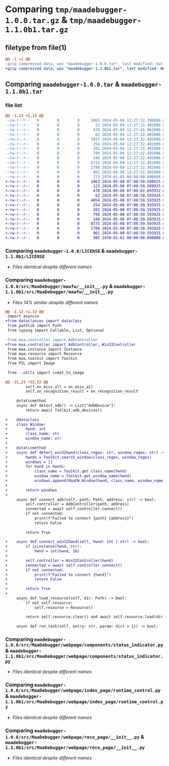 # Comparing `tmp/maadebugger-1.0.0.tar.gz` & `tmp/maadebugger-1.1.0b1.tar.gz`

## filetype from file(1)

```diff
@@ -1 +1 @@
-gzip compressed data, was "maadebugger-1.0.0.tar", last modified: Sat May  4 12:27:41 2024, max compression
+gzip compressed data, was "maadebugger-1.1.0b1.tar", last modified: Wed May  8 07:09:02 2024, max compression
```

## Comparing `maadebugger-1.0.0.tar` & `maadebugger-1.1.0b1.tar`

### file list

```diff
@@ -1,13 +1,13 @@
--rw-r--r--   0        0        0     1063 2024-05-04 12:27:32.398086 maadebugger-1.0.0/LICENSE
--rw-r--r--   0        0        0       13 2024-05-04 12:27:32.402086 maadebugger-1.0.0/README.md
--rw-r--r--   0        0        0      470 2024-05-04 12:27:41.962095 maadebugger-1.0.0/pyproject.toml
--rw-r--r--   0        0        0       62 2024-05-04 12:27:32.402086 maadebugger-1.0.0/src/MaaDebugger/__main__.py
--rw-r--r--   0        0        0     3927 2024-05-04 12:27:32.402086 maadebugger-1.0.0/src/MaaDebugger/maafw/__init__.py
--rw-r--r--   0        0        0      254 2024-05-04 12:27:32.402086 maadebugger-1.0.0/src/MaaDebugger/main.py
--rw-r--r--   0        0        0      201 2024-05-04 12:27:32.402086 maadebugger-1.0.0/src/MaaDebugger/utils/__init__.py
--rw-r--r--   0        0        0      799 2024-05-04 12:27:32.402086 maadebugger-1.0.0/src/MaaDebugger/webpage/components/status_indicator.py
--rw-r--r--   0        0        0      240 2024-05-04 12:27:32.402086 maadebugger-1.0.0/src/MaaDebugger/webpage/index_page/__init__.py
--rw-r--r--   0        0        0     6213 2024-05-04 12:27:32.402086 maadebugger-1.0.0/src/MaaDebugger/webpage/index_page/master_control.py
--rw-r--r--   0        0        0     2788 2024-05-04 12:27:32.402086 maadebugger-1.0.0/src/MaaDebugger/webpage/index_page/runtime_control.py
--rw-r--r--   0        0        0      901 2024-05-04 12:27:32.402086 maadebugger-1.0.0/src/MaaDebugger/webpage/reco_page/__init__.py
--rw-r--r--   0        0        0      273 1970-01-01 00:00:00.000000 maadebugger-1.0.0/PKG-INFO
+-rw-r--r--   0        0        0     1063 2024-05-08 07:08:50.589925 maadebugger-1.1.0b1/LICENSE
+-rw-r--r--   0        0        0      123 2024-05-08 07:08:50.589925 maadebugger-1.1.0b1/README.md
+-rw-r--r--   0        0        0      478 2024-05-08 07:09:02.693932 maadebugger-1.1.0b1/pyproject.toml
+-rw-r--r--   0        0        0       62 2024-05-08 07:08:50.593925 maadebugger-1.1.0b1/src/MaaDebugger/__main__.py
+-rw-r--r--   0        0        0     4854 2024-05-08 07:08:50.593925 maadebugger-1.1.0b1/src/MaaDebugger/maafw/__init__.py
+-rw-r--r--   0        0        0      254 2024-05-08 07:08:50.593925 maadebugger-1.1.0b1/src/MaaDebugger/main.py
+-rw-r--r--   0        0        0      201 2024-05-08 07:08:50.593925 maadebugger-1.1.0b1/src/MaaDebugger/utils/__init__.py
+-rw-r--r--   0        0        0      799 2024-05-08 07:08:50.593925 maadebugger-1.1.0b1/src/MaaDebugger/webpage/components/status_indicator.py
+-rw-r--r--   0        0        0      240 2024-05-08 07:08:50.593925 maadebugger-1.1.0b1/src/MaaDebugger/webpage/index_page/__init__.py
+-rw-r--r--   0        0        0     8775 2024-05-08 07:08:50.593925 maadebugger-1.1.0b1/src/MaaDebugger/webpage/index_page/master_control.py
+-rw-r--r--   0        0        0     2788 2024-05-08 07:08:50.593925 maadebugger-1.1.0b1/src/MaaDebugger/webpage/index_page/runtime_control.py
+-rw-r--r--   0        0        0      901 2024-05-08 07:08:50.593925 maadebugger-1.1.0b1/src/MaaDebugger/webpage/reco_page/__init__.py
+-rw-r--r--   0        0        0      385 1970-01-01 00:00:00.000000 maadebugger-1.1.0b1/PKG-INFO
```

### Comparing `maadebugger-1.0.0/LICENSE` & `maadebugger-1.1.0b1/LICENSE`

 * *Files identical despite different names*

### Comparing `maadebugger-1.0.0/src/MaaDebugger/maafw/__init__.py` & `maadebugger-1.1.0b1/src/MaaDebugger/maafw/__init__.py`

 * *Files 14% similar despite different names*

```diff
@@ -1,12 +1,13 @@
 import asyncio
+from dataclasses import dataclass
 from pathlib import Path
 from typing import Callable, List, Optional
 
-from maa.controller import AdbController
+from maa.controller import AdbController, Win32Controller
 from maa.instance import Instance
 from maa.resource import Resource
 from maa.toolkit import Toolkit
 from PIL import Image
 
 from ..utils import cvmat_to_image
 
@@ -31,23 +32,52 @@
         self.on_miss_all = on_miss_all
         self.on_recognition_result = on_recognition_result
 
     @staticmethod
     async def detect_adb() -> List["AdbDevice"]:
         return await Toolkit.adb_devices()
 
+    @dataclass
+    class Window:
+        hwnd: int
+        class_name: str
+        window_name: str
+
+    @staticmethod
+    async def detect_win32hwnd(class_regex: str, window_regex: str) -> List[Window]:
+        hwnds = Toolkit.search_window(class_regex, window_regex)
+        windows = []
+        for hwnd in hwnds:
+            class_name = Toolkit.get_class_name(hwnd)
+            window_name = Toolkit.get_window_name(hwnd)
+            windows.append(MaaFW.Window(hwnd, class_name, window_name))
+
+        return windows
+
     async def connect_adb(self, path: Path, address: str) -> bool:
         self.controller = AdbController(path, address)
         connected = await self.controller.connect()
         if not connected:
             print(f"Failed to connect {path} {address}")
             return False
 
         return True
 
+    async def connect_win32hwnd(self, hwnd: int | str) -> bool:
+        if isinstance(hwnd, str):
+            hwnd = int(hwnd, 16)
+
+        self.controller = Win32Controller(hwnd)
+        connected = await self.controller.connect()
+        if not connected:
+            print(f"Failed to connect {hwnd}")
+            return False
+
+        return True
+
     async def load_resource(self, dir: Path) -> bool:
         if not self.resource:
             self.resource = Resource()
 
         return self.resource.clear() and await self.resource.load(dir)
 
     async def run_task(self, entry: str, param: dict = {}) -> bool:
```

### Comparing `maadebugger-1.0.0/src/MaaDebugger/webpage/components/status_indicator.py` & `maadebugger-1.1.0b1/src/MaaDebugger/webpage/components/status_indicator.py`

 * *Files identical despite different names*

### Comparing `maadebugger-1.0.0/src/MaaDebugger/webpage/index_page/runtime_control.py` & `maadebugger-1.1.0b1/src/MaaDebugger/webpage/index_page/runtime_control.py`

 * *Files identical despite different names*

### Comparing `maadebugger-1.0.0/src/MaaDebugger/webpage/reco_page/__init__.py` & `maadebugger-1.1.0b1/src/MaaDebugger/webpage/reco_page/__init__.py`

 * *Files identical despite different names*

